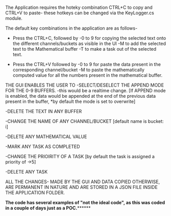 The Application requires the hoteky combination CTRL+C to copy and CTRL+V to paste- these hotkeys can be changed via the KeyLogger.cs module.



The default key combinations in the application are as follows-
- Press the CTRL+C, followed by 
  -0 to 9 for copying the selected text onto the different channels/buckets as visible in the UI
  -M to add the selected text to the Mathematical buffer
  -T to make a task out of the selected text. 

- Press the CTRL+V followed by 
  -0 to 9 for paste the data present in the corresponding channel/bucket
  -M to paste the mathematically computed value for all the numbers present in the mathematical buffer. 
 
 

THE GUI ENABLES THE USER TO 
  -SELECT/DESELECT THE APPEND MODE FOR THE 0-9 BUFFERS.
    -this would be a realtime change. [If APPEND mode is enabled, the data would be appended at the end of the previous data present in the buffer, *by default the mode is set to overwrite]
  
  -DELETE THE TEXT IN ANY BUFFER
  
  -CHANGE THE NAME OF ANY CHANNEL/BUCKET [default name is bucket: i]
  
  -DELETE ANY MATHEMATICAL VALUE 
  
  -MARK ANY TASK AS COMPLETED
  
  -CHANGE THE PRIOIRITY OF A TASK [by default the task is assigned a priority of ->5]
  
  -DELETE ANY TASK
  
ALL THE CHANGES- MADE BY THE GUI AND DATA COPIED OTHERWISE, ARE PERMANENT IN NATURE AND ARE STORED IN A JSON FILE INSIDE THE APPLICATION FOLDER. 
  
  ************The code has several examples of "not the ideal code", as this was coded in a couple of days just as a POC.******************
